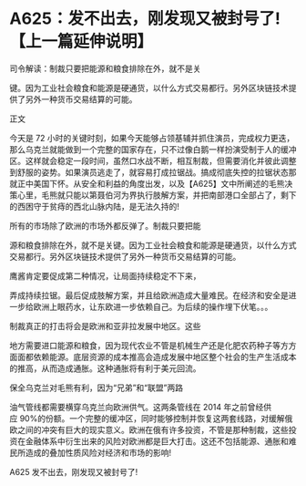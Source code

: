# A625：发不出去，刚发现又被封号了! 【上一篇延伸说明】

司令解读：制裁只要把能源和粮食排除在外，就不是关

键。因为工业社会粮食和能源是硬通货，以什么方式交易都行。另外区块链技术提供了另外一种货币交易结算的可能。

正文

今天是 72 小时的关键时刻，如果今天能够占领基辅并抓住演员，完成权力更迭，那么乌克兰就能做到一个完整的国家存在，只不过像白鹅一样扮演受制于人的缓冲区。这样就会稳定一段时间，虽然口水战不断，相互制裁，但需要消化并彼此调整到舒服的姿势。如果演员逃走了，就容易打成拉锯战。搞成彻底失控的拉锯状态那就正中美国下怀。从安全和利益的角度出发，以及【A625】文中所阐述的毛熊决策心里，毛熊就只能以第聂伯河为界执行肢解方案，并把南部港口全部占了，剩下的西困守于贫痔的西北山脉内陆，是无法久持的!

所有的市场除了欧洲的市场外都反弹了。制裁只要把能

源和粮食排除在外，就不是关键。因为工业社会粮食和能源是硬通货，以什么方式交易都行。另外区块链技术提供了另外一种货币交易结算的可能。

鹰酱肯定要促成第二种情况，让局面持续稳定不下来，

弄成持续拉锯。最后促成肢解方案，并且给欧洲造成大量难民。在经济和安全是进一步给欧洲上眼药水，让东欧进一步依赖自己。为后续的操作埋下伏笔。。。

制裁真正的打击将会是欧洲和亚非拉发展中地区。这些

地方需要进口能源和粮食，因为现代农业不管是机械生产还是化肥农药种子等方方面面都依赖能源。底层资源的成本推高会造成发展中地区整个社会的生产生活成本的推高，从而造成通胀。这种通胀将有利于美元回流。

保全乌克兰对毛熊有利，因为“兄弟”和“联盟”两路

油气管线都需要横穿乌克兰向欧洲供气。这两条管线在 2014 年之前曾经供应 90%的份额。一个完整的缓冲区，同时能够控制并恢复这两套线路，对缓解俄欧之间的冲突有巨大的现实意义。欧洲在俄有许多投资，不管是那种制裁，这些投资在金融体系中衍生出来的风险对欧洲都是巨大打击。这还不包括能源、通胀和难民所造成的叠加性质风险对经济和市场的影响!

A625 发不出去，刚发现又被封号了!